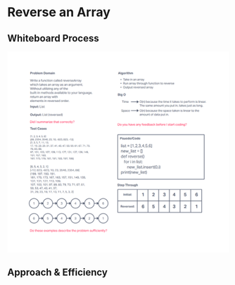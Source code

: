 # Reverse an Array
<!-- Description of the challenge -->

## Whiteboard Process
![White Board](Reverse-array.png)

## Approach & Efficiency
<!-- What approach did you take? Discuss Why. What is the Big O space/time for this approach? -->
